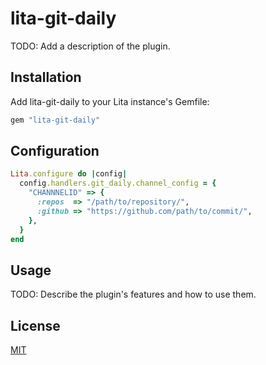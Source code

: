 # lita-git-daily

TODO: Add a description of the plugin.

## Installation

Add lita-git-daily to your Lita instance's Gemfile:

``` ruby
gem "lita-git-daily"
```

## Configuration

``` ruby
Lita.configure do |config|
  config.handlers.git_daily.channel_config = {
    "CHANNNELID" => {
      :repos  => "/path/to/repository/",
      :github => "https://github.com/path/to/commit/",
    },
  }
end
```

## Usage

TODO: Describe the plugin's features and how to use them.

## License

[MIT](http://opensource.org/licenses/MIT)
